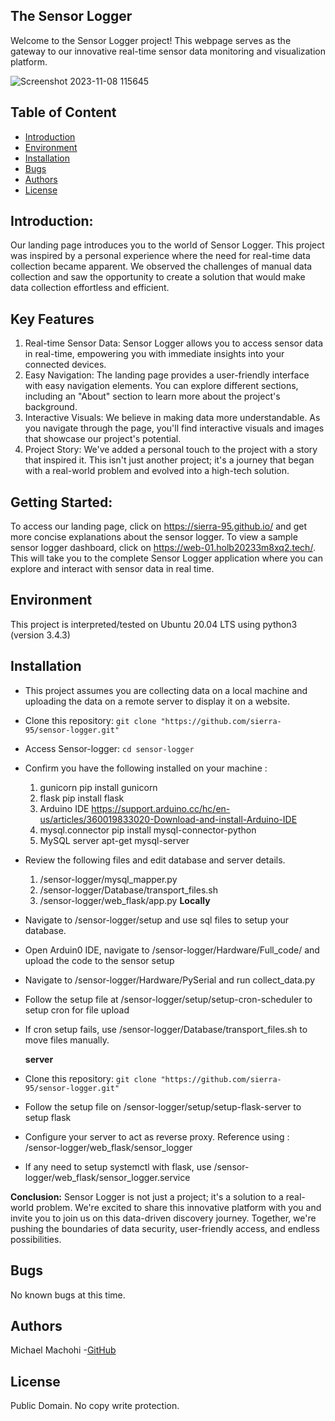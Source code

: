 ## The Sensor Logger

Welcome to the Sensor Logger project!
This webpage serves as the gateway to our innovative real-time sensor data monitoring and visualization platform.

![Screenshot 2023-11-08 115645](https://github.com/sierra-95/sensor-logger/assets/111045570/b1ed9d29-fa55-4693-b8a8-7f9bc33d60e2)
## Table of Content
* [Introduction](#introduction)
* [Environment](#environment)
* [Installation](#installation)
* [Bugs](#bugs)
* [Authors](#authors)
* [License](#license)

## Introduction:
Our landing page introduces you to the world of Sensor Logger.
This project was inspired by a personal experience where the need for real-time data collection became apparent.
We observed the challenges of manual data collection and saw the opportunity to create a solution that would make data collection effortless and efficient.

## Key Features

1. Real-time Sensor Data: Sensor Logger allows you to access sensor data in real-time, empowering you with immediate insights into your connected devices.
2. Easy Navigation: The landing page provides a user-friendly interface with easy navigation elements. You can explore different sections, including an "About" section to learn more about the project's background.
3. Interactive Visuals: We believe in making data more understandable. As you navigate through the page, you'll find interactive visuals and images that showcase our project's potential.
4. Project Story: We've added a personal touch to the project with a story that inspired it. This isn't just another project; it's a journey that began with a real-world problem and evolved into a high-tech solution.


## Getting Started:
To access our landing page, click on https://sierra-95.github.io/ and get more concise explanations about the sensor logger.
To view a sample sensor logger dashboard, click on https://web-01.holb20233m8xq2.tech/. This will take you to the complete Sensor Logger application where you can explore and interact with sensor data in real time.
## Environment
This project is interpreted/tested on Ubuntu 20.04 LTS using python3 (version 3.4.3)

## Installation
* This project assumes you are collecting data on a local machine and uploading the data on a remote server to display it on a website.
* Clone this repository: `git clone "https://github.com/sierra-95/sensor-logger.git"`
* Access Sensor-logger: `cd sensor-logger`
* Confirm you have the following installed on your machine : 
    1. gunicorn         pip install gunicorn
    2. flask            pip install flask
    3. Arduino IDE      https://support.arduino.cc/hc/en-us/articles/360019833020-Download-and-install-Arduino-IDE
    4. mysql.connector  pip install mysql-connector-python
    5. MySQL server     apt-get mysql-server
* Review the following files and edit database and server details.
    1. /sensor-logger/mysql_mapper.py
    2. /sensor-logger/Database/transport_files.sh
    3. /sensor-logger/web_flask/app.py
    **Locally**
* Navigate to /sensor-logger/setup and use sql files to setup your database.
* Open Arduin0 IDE, navigate to /sensor-logger/Hardware/Full_code/ and upload the code to the sensor setup
* Navigate to /sensor-logger/Hardware/PySerial and run collect_data.py
* Follow the setup file at  /sensor-logger/setup/setup-cron-scheduler to setup cron for file upload
* If cron setup fails, use /sensor-logger/Database/transport_files.sh to move files manually.

    **server**
* Clone this repository: `git clone "https://github.com/sierra-95/sensor-logger.git"`
* Follow the setup file on /sensor-logger/setup/setup-flask-server to setup flask
* Configure your server to act as reverse proxy. Reference using : /sensor-logger/web_flask/sensor_logger
* If any need to setup systemctl with flask, use /sensor-logger/web_flask/sensor_logger.service


**Conclusion:**
Sensor Logger is not just a project; it's a solution to a real-world problem. We're excited to share this innovative platform with you and invite you to join us on this data-driven discovery journey. Together, we're pushing the boundaries of data security, user-friendly access, and endless possibilities.
## Bugs
No known bugs at this time. 

## Authors
Michael Machohi -[GitHub](https://github.com/sierra-95) 
## License
Public Domain. No copy write protection. 
